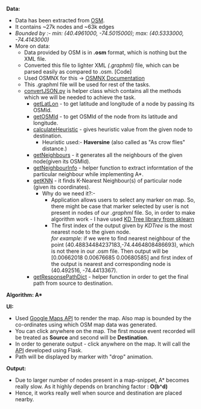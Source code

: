 
__Data:__
* Data has been extracted from [OSM](https://www.openstreetmap.org/).<br> 
* It contains ~27k nodes and ~63k edges <br>
* _Bounded by :- min: (40.4961000, -74.5015000); max: (40.5333000, -74.4143000)_ <br>
* More on data:
  * Data provided by OSM is in __.osm__ format, which is nothing but the XML file. 
  * Converted this file to lighter XML _(.graphml)_ file, which can be parsed easily as compared to .osm. [Code] <br>
  * Used OSMNX for this -> [OSMNX Documentation](https://osmnx.readthedocs.io/en/stable/osmnx.html#osmnx.core.graph_from_file) <br>
  * This .graphml file will be used for rest of the tasks. <br>
  * [convertJSON.py](https://github.com/vraj152/googlemapsastar/blob/63c0d686ee192ef10623a42097e52e07cf7f28ab/convertJSON.py) is helper class which contains all the methods which we will be needed to achieve the task. <br>
    - [getLatLon](https://github.com/vraj152/googlemapsastar/blob/63c0d686ee192ef10623a42097e52e07cf7f28ab/convertJSON.py#L13) - to get latitude and longitude of a node by passing its OSMId. <br>
    - [getOSMId](https://github.com/vraj152/googlemapsastar/blob/63c0d686ee192ef10623a42097e52e07cf7f28ab/convertJSON.py#L22) - to get OSMId of the node from its latitude and longitude. <br>
    - [calculateHeuristic](https://github.com/vraj152/googlemapsastar/blob/63c0d686ee192ef10623a42097e52e07cf7f28ab/convertJSON.py#L32) - gives heuristic value from the given node to destination. <br>
      - Heuristic used:- __Haversine__ (also called as "As crow flies" distance.) <br>
    - [getNeighbours](https://github.com/vraj152/googlemapsastar/blob/63c0d686ee192ef10623a42097e52e07cf7f28ab/convertJSON.py#L35) - it generates all the neighbours of the given node(given its OSMId).
    - [getNeighbourInfo](https://github.com/vraj152/googlemapsastar/blob/63c0d686ee192ef10623a42097e52e07cf7f28ab/convertJSON.py#L60) - helper function to extract informtation of the particular neighbour while implementing A*.
    - [getKNN](https://github.com/vraj152/googlemapsastar/blob/63c0d686ee192ef10623a42097e52e07cf7f28ab/convertJSON.py#L75) - it finds K-Nearest Neighbour(s) of particular node (given its coordinates).
      - Why do we need it?:- 
        - Application allows users to select any marker on map. So, there might be case that marker selected by user is not present in nodes of our _.graphml_ file. So, in order to make algorithm work - I have used [KD Tree library from sklearn](https://scikit-learn.org/stable/modules/generated/sklearn.neighbors.KDTree.html#sklearn-neighbors-kdtree) <br>
        - The first index of the output given by _KDTree_ is the most nearest node to the given node. <br> _for example:_ if we were to find nearest neighbour of the point (40.48834484237183,-74.4464808486693), which is not there in our .osm file. Then output will be [0.00662018 0.00676685 0.00680585] and  first index of the output is nearest and corresponding node is (40.492516, -74.4413367).
    - [getResponsePathDict](https://github.com/vraj152/googlemapsastar/blob/63c0d686ee192ef10623a42097e52e07cf7f28ab/convertJSON.py#L91) - helper function in order to get the final path from source to destination.

__Algorithm: A*__

__UI:__

* Used [Google Maps API](https://developers.google.com/maps/documentation) to render the map. Also map is bounded by the co-ordinates using which OSM map data was generated.
* You can click anywhere on the map. The first mouse event recorded will be treated as __Source__ and second will be __Destination__.
* In order to generate output - click anywhere on the map. It will call the [API](https://github.com/vraj152/googlemapsastar/blob/63c0d686ee192ef10623a42097e52e07cf7f28ab/flaskAPI.py#L11) developed using Flask.
* Path will be displayed by marker with "drop" animation.

__Output:__

* Due to larger number of nodes present in a map-snippet, A* becomes really slow. As it highly depends on branching factor : __O(b^d)__ 
* Hence, it works really well when source and destination are placed nearby.
